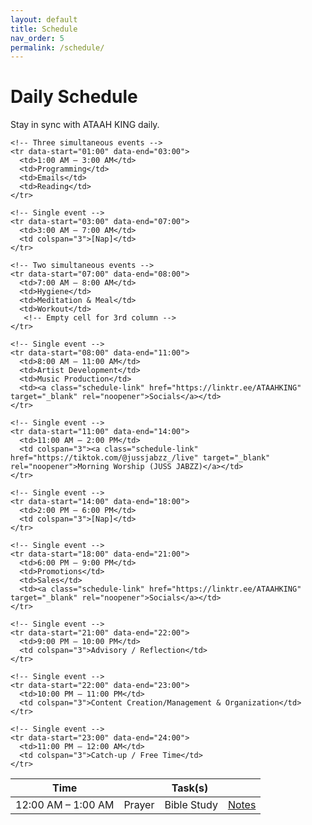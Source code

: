 ```yaml
---
layout: default
title: Schedule
nav_order: 5
permalink: /schedule/
---
```


# Daily Schedule

Stay in sync with ATAAH KING daily.

<table class="schedule-table" id="daily-schedule">
  <thead>
    <tr>
      <th>Time</th>
      <th colspan="3">Task(s)</th>
    </tr>
  </thead>
  <tbody>
    <!-- Single event (full width) -->
    <tr data-start="00:00" data-end="01:00">
      <td>12:00 AM – 1:00 AM</td>
      <td>Prayer</td>
      <td>Bible Study</td>
      <td><a class="schedule-link" href="/notes">Notes</a></td>
    </tr>

    <!-- Three simultaneous events -->
    <tr data-start="01:00" data-end="03:00">
      <td>1:00 AM – 3:00 AM</td>
      <td>Programming</td>
      <td>Emails</td>
      <td>Reading</td>
    </tr>

    <!-- Single event -->
    <tr data-start="03:00" data-end="07:00">
      <td>3:00 AM – 7:00 AM</td>
      <td colspan="3">[Nap]</td>
    </tr>

    <!-- Two simultaneous events -->
    <tr data-start="07:00" data-end="08:00">
      <td>7:00 AM – 8:00 AM</td>
      <td>Hygiene</td>
      <td>Meditation & Meal</td>
      <td>Workout</td>
       <!-- Empty cell for 3rd column -->
    </tr>

    <!-- Single event -->
    <tr data-start="08:00" data-end="11:00">
      <td>8:00 AM – 11:00 AM</td>
      <td>Artist Development</td>
      <td>Music Production</td>
      <td><a class="schedule-link" href="https://linktr.ee/ATAAHKING" target="_blank" rel="noopener">Socials</a></td>
    </tr>

    <!-- Single event -->
    <tr data-start="11:00" data-end="14:00">
      <td>11:00 AM – 2:00 PM</td>
      <td colspan="3"><a class="schedule-link" href="https://tiktok.com/@jussjabzz_/live" target="_blank" rel="noopener">Morning Worship (JUSS JABZZ)</a></td>
    </tr>

    <!-- Single event -->
    <tr data-start="14:00" data-end="18:00">
      <td>2:00 PM – 6:00 PM</td>
      <td colspan="3">[Nap]</td>
    </tr>

    <!-- Single event -->
    <tr data-start="18:00" data-end="21:00">
      <td>6:00 PM – 9:00 PM</td>
      <td>Promotions</td>
      <td>Sales</td>
      <td><a class="schedule-link" href="https://linktr.ee/ATAAHKING" target="_blank" rel="noopener">Socials</a></td>
    </tr>

    <!-- Single event -->
    <tr data-start="21:00" data-end="22:00">
      <td>9:00 PM – 10:00 PM</td>
      <td colspan="3">Advisory / Reflection</td>
    </tr>

    <!-- Single event -->
    <tr data-start="22:00" data-end="23:00">
      <td>10:00 PM – 11:00 PM</td>
      <td colspan="3">Content Creation/Management & Organization</td>
    </tr>

    <!-- Single event -->
    <tr data-start="23:00" data-end="24:00">
      <td>11:00 PM – 12:00 AM</td>
      <td colspan="3">Catch-up / Free Time</td>
    </tr>
  </tbody>
</table>

<script>
document.addEventListener("DOMContentLoaded", function () {
  const rows = document.querySelectorAll("#daily-schedule tr[data-start]");
  const now = new Date();
  const pad = (n) => n.toString().padStart(2, '0');
  const currentTime = `${pad(now.getHours())}:${pad(now.getMinutes())}`;

  rows.forEach(row => {
    const start = row.getAttribute("data-start");
    const end = row.getAttribute("data-end");

    if (currentTime >= start && currentTime < end) {
      row.classList.add("current-time-row");
    }
  });
});
</script>


